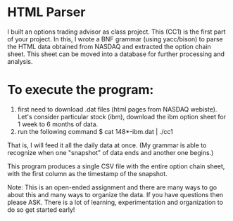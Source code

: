 # HTML Parser

I built an options trading advisor as class project. This (CC1) is the first part of your project. In this, I wrote a BNF grammar (using yacc/bison) to parse the HTML data obtained from NASDAQ and extracted the option chain sheet. This sheet can be moved into a database for further processing and analysis.

# To execute the program: 

  1. first need to download .dat files (html pages from NASDAQ webiste). Let's consider particular stock (ibm), download the        ibm option sheet for 1 week to 6 months of data. 
  2. run the following command
      $ cat 148*-ibm.dat | ./cc1

That is, I will feed it all the daily data at once. (My grammar is able to recognize when one "snapshot" of data ends and another one begins.)

This program produces a single CSV file with the entire option chain sheet, with the first column as the timestamp of the snapshot.

Note: This is an open-ended assignment and there are many ways to go about this and many ways to organize the data. If you have questions then please ASK. There is a lot of learning, experimentation and organization to do so get started early!
